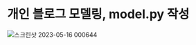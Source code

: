 # 개인 블로그 모델링, model.py 작성
![스크린샷 2023-05-16 000644](https://github.com/yeeebin/Likelion/assets/129045979/40c17adb-9039-4eec-ab66-7cd8e0ae7ee1)
